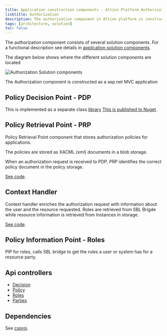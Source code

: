 ```yaml
---
title: Application construction components - Altinn Platform Authorization
linktitle: Authorization
description: The authorization component in Altinn platform is constructed as an asp.net core web API application deployed as a docker container to a Kubernetes cluster.
tags: [architecture, solution]
toc: false
---
```


The authorization component consists of several solution components.
For a functional description see details in
[application solution components](/teknologi/altinnstudio/architecture/components/application/solution/altinn-platform/authorization/).

The diagram below shows where the different solution components are located

![Authorization Solution components](../../solution/altinn-platform/authorization/authorization_solution_components.svg "Authorization solution components")

The Authorization component is constructed as a asp.net MVC application


## Policy Decision Point - PDP

This is implemented as a separate class [library](https://github.com/Altinn/altinn-studio/tree/master/src/Altinn.Platform/Altinn.Platform.Authorization/Altinn.Authorization.ABAC
) [This is published to Nuget](https://www.nuget.org/packages/Altinn.Authorization.ABAC/).

## Policy Retrieval Point - PRP

Policy Retrieval Point component that stores authorization policies for applications.

The policies are stored as XACML (xml) documents in a blob storage.

When an authorization request is received to PDP, PRP identifies the correct policy document in the policy storage.

[See code](https://github.com/Altinn/altinn-studio/blob/master/src/Altinn.Platform/Altinn.Platform.Authorization/Authorization/Services/Implementation/PolicyRetrievalPoint.cs).

## Context Handler

Context handler enriches the authorization request with information about the user and the resource requested.
Roles are retrieved from SBL Brigde while resource information is retrieved from Instances in storage. 

[See code](https://github.com/Altinn/altinn-studio/blob/master/src/Altinn.Platform/Altinn.Platform.Authorization/Authorization/Services/Implementation/ContextHandler.cs).

## Policy Information Point - Roles

PIP for roles, calls SBL bridge to get the rules a user or system has for a resource party.

## Api controllers

- [Decision](https://github.com/Altinn/altinn-studio/blob/master/src/Altinn.Platform/Altinn.Platform.Authorization/Authorization/Controllers/DecisionController.cs)
- [Policy](https://github.com/Altinn/altinn-studio/blob/master/src/Altinn.Platform/Altinn.Platform.Authorization/Authorization/Controllers/PolicyController.cs)
- [Roles](https://github.com/Altinn/altinn-studio/blob/master/src/Altinn.Platform/Altinn.Platform.Authorization/Authorization/Controllers/RolesController.cs)
- [Parties](https://github.com/Altinn/altinn-studio/blob/master/src/Altinn.Platform/Altinn.Platform.Authorization/Authorization/Controllers/PartiesController.cs)

## Dependencies

See [csproj](https://github.com/Altinn/altinn-studio/blob/master/src/Altinn.Platform/Altinn.Platform.Authorization/Authorization/Altinn.Platform.Authorization.csproj).